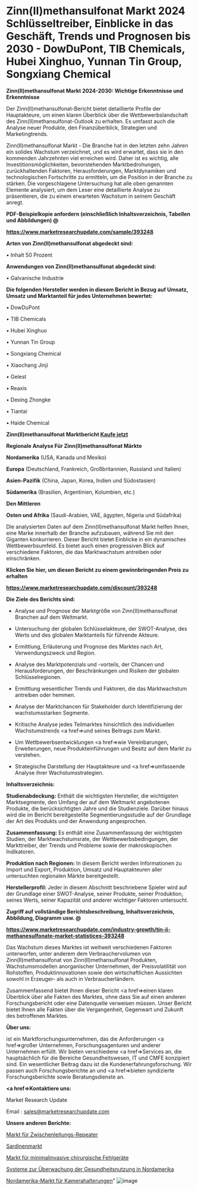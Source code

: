 # Zinn(II)methansulfonat Markt 2024 Schlüsseltreiber, Einblicke in das Geschäft, Trends und Prognosen bis 2030 - DowDuPont, TIB Chemicals, Hubei Xinghuo, Yunnan Tin Group, Songxiang Chemical

<strong>Zinn(II)methansulfonat Markt 2024-2030: Wichtige Erkenntnisse und Erkenntnisse</strong>

Der Zinn(II)methansulfonat-Bericht bietet detaillierte Profile der Hauptakteure, um einen klaren Überblick über die Wettbewerbslandschaft des Zinn(II)methansulfonat-Outlook zu erhalten. Es umfasst auch die Analyse neuer Produkte, den Finanzüberblick, Strategien und Marketingtrends.

Zinn(II)methansulfonat Markt - Die Branche hat in den letzten zehn Jahren ein solides Wachstum verzeichnet, und es wird erwartet, dass sie in den kommenden Jahrzehnten viel erreichen wird. Daher ist es wichtig, alle Investitionsmöglichkeiten, bevorstehenden Marktbedrohungen, zurückhaltenden Faktoren, Herausforderungen, Marktdynamiken und technologischen Fortschritte zu ermitteln, um die Position in der Branche zu stärken. Die vorgeschlagene Untersuchung hat alle oben genannten Elemente analysiert, um dem Leser eine detaillierte Analyse zu präsentieren, die zu einem erwarteten Wachstum in seinem Geschäft anregt.



<strong><b>PDF-Beispielkopie anfordern (einschließlich Inhaltsverzeichnis, Tabellen und Abbildungen) @ </b></strong>

<strong><a href=https://www.marketresearchupdate.com/sample/393248>

<strong>https://www.marketresearchupdate.com/sample/393248</u></a></strong></strong>



<strong>Arten von Zinn(II)methansulfonat abgedeckt sind:</strong>

• Inhalt 50 Prozent



<strong>Anwendungen von Zinn(II)methansulfonat abgedeckt sind:</strong>

• Galvanische Industrie



<strong>Die folgenden Hersteller werden in diesem Bericht in Bezug auf Umsatz, Umsatz und Marktanteil für jedes Unternehmen bewertet:</strong>

• DowDuPont

• TIB Chemicals

• Hubei Xinghuo

• Yunnan Tin Group

• Songxiang Chemical

• Xiaochang Jinji

• Gelest

• Reaxis

• Dexing Zhongke

• Tiantai

• Haide Chemical



<strong>Zinn(II)methansulfonat Marktbericht <a href=https://www.marketresearchupdate.com/buynow/393248>Kaufe jetzt</a></strong>



<strong>Regionale Analyse Für Zinn(II)methansulfonat Märkte</strong>



<strong>Nordamerika</strong> (USA, Kanada und Mexiko)



<strong>Europa</strong> (Deutschland, Frankreich, Großbritannien, Russland und Italien)



<strong>Asien-Pazifik</strong> (China, Japan, Korea, Indien und Südostasien)



<strong>Südamerika</strong> (Brasilien, Argentinien, Kolumbien, etc.)



<strong>Den Mittleren</strong> 

<strong>Osten und Afrika</strong> (Saudi-Arabien, VAE, ägypten, Nigeria und Südafrika)

Die analysierten Daten auf dem Zinn(II)methansulfonat Markt helfen Ihnen, eine Marke innerhalb der Branche aufzubauen, während Sie mit den Giganten konkurrieren. Dieser Bericht bietet Einblicke in ein dynamisches Wettbewerbsumfeld. Es bietet auch einen progressiven Blick auf verschiedene Faktoren, die das Marktwachstum antreiben oder einschränken.



<strong>Klicken Sie hier, um diesen Bericht zu einem gewinnbringenden Preis zu erhalten
</strong>

<strong><a href=https://www.marketresearchupdate.com/discount/393248>https://www.marketresearchupdate.com/discount/393248</b></u></strong></a>



<strong>Die Ziele des Berichts sind:</strong>

- Analyse und Prognose der Marktgröße von Zinn(II)methansulfonat Branchen auf dem Weltmarkt.

- Untersuchung der globalen Schlüsselakteure, der SWOT-Analyse, des Werts und des globalen Marktanteils für führende Akteure.

- Ermittlung, Erläuterung und Prognose des Marktes nach Art, Verwendungszweck und Region.

- Analyse des Marktpotenzials und -vorteils, der Chancen und Herausforderungen, der Beschränkungen und Risiken der globalen Schlüsselregionen.

- Ermittlung wesentlicher Trends und Faktoren, die das Marktwachstum antreiben oder hemmen.

- Analyse der Marktchancen für Stakeholder durch Identifizierung der wachstumsstarken Segmente.

- Kritische Analyse jedes Teilmarktes hinsichtlich des individuellen Wachstumstrends <a href=>und</a> seines Beitrags zum Markt.

- Um Wettbewerbsentwicklungen <a href=>wie</a> Vereinbarungen, Erweiterungen, neue Produkteinführungen und Besitz auf dem Markt zu verstehen.

- Strategische Darstellung der Hauptakteure und <a href=>umfas</a>sende Analyse ihrer Wachstumsstrategien.



<strong>Inhaltsverzeichnis:</strong>



<strong>Studienabdeckung:</strong> Enthält die wichtigsten Hersteller, die wichtigsten Marktsegmente, den Umfang der auf dem Weltmarkt angebotenen Produkte, die berücksichtigten Jahre und die Studienziele. Darüber hinaus wird die im Bericht bereitgestellte Segmentierungsstudie auf der Grundlage der Art des Produkts und der Anwendung angesprochen.



<strong>Zusammenfassung:</strong> Es enthält eine Zusammenfassung der wichtigsten Studien, der Marktwachstumsrate, der Wettbewerbsbedingungen, der Markttreiber, der Trends und Probleme sowie der makroskopischen Indikatoren.



<strong>Produktion nach Regionen:</strong> In diesem Bericht werden Informationen zu Import und Export, Produktion, Umsatz und Hauptakteuren aller untersuchten regionalen Märkte bereitgestellt.



<strong>Herstellerprofil:</strong> Jeder in diesem Abschnitt beschriebene Spieler wird auf der Grundlage einer SWOT-Analyse, seiner Produkte, seiner Produktion, seines Werts, seiner Kapazität und anderer wichtiger Faktoren untersucht.



<strong><b>Zugriff auf vollständige Berichtsbeschreibung, Inhaltsverzeichnis, Abbildung, Diagramm usw. @ </b></strong>

<strong><a href=https://www.marketresearchupdate.com/industry-growth/tin-ii-methanesulfonate-market-statistices-393248>https://www.marketresearchupdate.com/industry-growth/tin-ii-methanesulfonate-market-statistices-393248</a></strong>

Das Wachstum dieses Marktes ist weltweit verschiedenen Faktoren unterworfen, unter anderem dem Verbrauchervolumen von Zinn(II)methansulfonat von Zinn(II)methansulfonat Produkten, Wachstumsmodellen anorganischer Unternehmen, der Preisvolatilität von Rohstoffen, Produktinnovationen sowie den wirtschaftlichen Aussichten sowohl in Erzeuger- als auch in Verbraucherländern.

Zusammenfassend bietet Ihnen dieser Bericht <a href=>einen</a> klaren Überblick über alle Fakten des Marktes, ohne dass Sie auf einen anderen Forschungsbericht oder eine Datenquelle verweisen müssen. Unser Bericht bietet Ihnen alle Fakten über die Vergangenheit, Gegenwart und Zukunft des betroffenen Marktes.



<strong>Über uns:</strong>

 ist ein Marktforschungsunternehmen, das die Anforderungen <a href=>großer</a> Unternehmen, Forschungsagenturen und anderer Unternehmen erfüllt. Wir bieten verschiedene <a href=>Services</a> an, die hauptsächlich für die Bereiche Gesundheitswesen, IT und CMFE konzipiert sind. Ein wesentlicher Beitrag dazu ist die Kundenerfahrungsforschung. Wir passen auch Forschungsberichte an und <a href=>bieten</a> syndizierte Forschungsberichte sowie Beratungsdienste an.



<strong><a href=>Kontaktiere uns:</a></strong>

Market Research Update

Email : sales@marketresearchupdate.com



<strong>Unsere anderen Berichte:</strong>

<a href=https://www.linkedin.com/pulse/intermediate-line-repeater-market-latest-report>Markt für Zwischenleitungs-Repeater</a>

<a href=https://www.linkedin.com/pulse/sardines-market-sizing-up-anticipating-trends>Sardinenmarkt</a>

<a href=https://www.linkedin.com/pulse/minimally-invasive-surgical-mis-device-market-1f>Markt für minimalinvasive chirurgische Fehlgeräte</a>

<a href=https://www.linkedin.com/pulse/north-america-health-usage-monitoring-systems>Systeme zur Überwachung der Gesundheitsnutzung in Nordamerika</a>

<a href=https://www.linkedin.com/pulse/north-america-camera-mounts-market-growth-possibilities>Nordamerika-Markt für Kamerahalterungen</a>"
![image](https://github.com/Gayatrikarjule/Market-Analysis-360/assets/97346546/5c2aa994-efab-4a81-9c43-b6f3c6dd2513)
